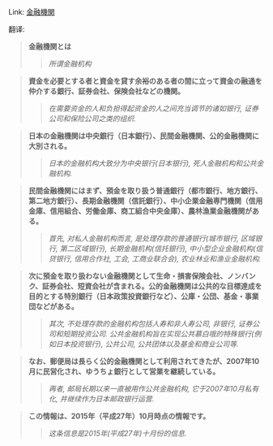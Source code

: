 Link: [金融機関](https://www.shiruporuto.jp/public/data/vocabulary/yogo/k/kinyu_kikan.html)

翻译:
> **金融機関とは**
>> *所谓金融机构*

> **資金を必要とする者と資金を貸す余裕のある者の間に立って資金の融通を仲介する銀行、証券会社、保険会社などの機関。**
>> *在需要资金的人和负担得起资金的人之间充当调节的诸如银行, 证券公司和保险公司之类的组织.*

> **日本の金融機関は中央銀行（日本銀行）、民間金融機関、公的金融機関に大別される。**
>> *日本的金融机构大致分为中央银行(日本银行), 死人金融机构和公共金融机构.*

> **民間金融機関にはまず、預金を取り扱う普通銀行（都市銀行、地方銀行、第二地方銀行）、長期金融機関（信託銀行）、中小企業金融専門機関（信用金庫、信用組合、労働金庫、商工組合中央金庫）、農林漁業金融機関がある。**
>> *首先, 对私人金融机构而言, 是处理存款的普通银行(城市银行, 区域银行, 第二区域银行), 长期金融机构(信托银行), 中小型企业金融机构(信贷银行, 信用合作社, 工会, 工商业联合会), 农业林业和渔业金融机构.*

> **次に預金を取り扱わない金融機関として生命・損害保険会社、ノンバンク、証券会社、短資会社が含まれる。公的金融機関は公共的な目標達成を目的とする特別銀行（日本政策投資銀行など）、公庫・公団、基金・事業団などがある。**
>> *其次, 不处理存款的金融机构包括人寿和非人寿公司, 非银行, 证券公司和短期投资公司. 公共金融机构旨在实现公共慕白哦的特殊银行(例如日本投资银行), 公共公司, 公共团体以及基金和商业公司等.*

> **なお、郵便局は長らく公的金融機関として利用されてきたが、2007年10月に民営化され、ゆうちょ銀行として営業を継続している。**
>> *再者, 邮局长期以来一直被用作公共金融机构, 它于2007年10月私有化, 并继续作为日本邮政银行运营.*

> **この情報は、2015年（平成27年）10月時点の情報です。**
>> *这条信息是2015年(平成27年)十月份的信息.*